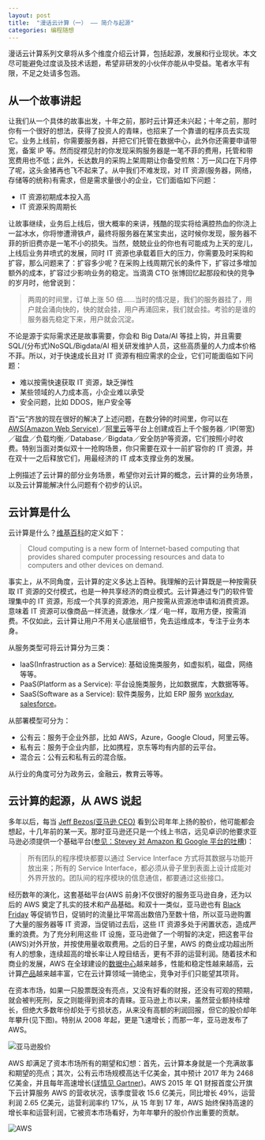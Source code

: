 ```yaml
---
layout: post
title:  "漫话云计算（一） —— 简介与起源"
categories: 编程随想
---
```


漫话云计算系列文章将从多个维度介绍云计算，包括起源，发展和行业现状。本文尽可能避免过度谈及技术话题，希望非研发的小伙伴亦能从中受益。笔者水平有限，不足之处请多包涵。

## 从一个故事讲起

让我们从一个具体的故事出发，十年之前，那时云计算还未兴起；十年之前，那时你有一个很好的想法，获得了投资人的青睐，也招来了一个靠谱的程序员去实现它。业务上线前，你需要服务器，并把它们托管在数据中心，此外你还需要申请带宽，备案 IP 等。然而捉襟见肘的你发现采购服务器是一笔不菲的费用，托管和带宽费用也不低；此外，长达数月的采购上架周期让你备受煎熬：万一风口在下月停了呢，这头金猪再也飞不起来了。从中我们不难发现，对 IT 资源(服务器，网络，存储等的统称)有需求，但是需求量很小的企业，它们面临如下问题：

- IT 资源初期成本投入高
- IT 资源采购周期长

让故事继续，业务后上线后，很大概率的来讲，残酷的现实将给满腔热血的你浇上一盆冰水，你将惨遭滑铁卢，最终将服务器在某宝卖出，这时候你发现，服务器不菲的折旧费亦是一笔不小的损失。当然，兢兢业业的你也有可能成为上天的宠儿，上线后业务井喷式的发展，同时 IT 资源也承载着巨大的压力，你需要及时采购和扩容，那么问题来了：扩容多少呢？在采购上线周期冗长的条件下，扩容过多增加额外的成本，扩容过少影响业务的稳定。当滴滴 CTO 张博回忆起那段和快的竞争的岁月时，他曾说到：

> 两周的时间里，订单上涨 50 倍......当时的情况是，我们的服务器挂了，用户就会涌向快的，快的就会挂，用户再涌回来，我们就会挂。考验的是谁的服务器先稳定下来，用户就会沉淀。

不论是源于实际需求还是故事需要，你会和 Big Data/AI 等挂上钩，并且需要 SQL/(分布式)NoSQL/Bigdata/AI 相关研发维护人员，这些高质量的人力成本价格不菲。所以，对于快速成长且对 IT 资源有相应需求的企业，它们可能面临如下问题：

- 难以按需快速获取 IT 资源，缺乏弹性
- 某些领域的人力成本高，小企业难以承受
- 安全问题，比如 DDOS，账户安全等

百“云”齐放的现在很好的解决了上述问题，在数分钟的时间里，你可以在 [AWS(Amazon Web Service)](https://aws.amazon.com)／[阿里云](https://www.aliyun.com/)等平台上创建成百上千个服务器／IP(带宽)／磁盘／负载均衡／Database／Bigdata／安全防护等资源，它们按照小时收费。特别当面对类似双十一抢购场景，你只需要在双十一前扩容你的 IT 资源，并在双十一之后释放它们，用最经济的 IT 成本支撑业务的发展。

上例描述了云计算的部分业务场景，希望你对云计算的概念，云计算的业务场景，以及云计算能解决什么问题有个初步的认识。


## 云计算是什么

云计算是什么？[维基百科](https://en.wikipedia.org/wiki/Cloud_computing)的定义如下：

>Cloud computing is a new form of Internet-based computing that provides shared computer processing resources and data to computers and other devices on demand. 

事实上，从不同角度，云计算的定义多达上百种。我理解的云计算既是一种按需获取 IT 资源的交付模式，也是一种共享经济的商业模式。云计算通过专门的软件管理集中的 IT 资源，形成一个共享的资源池，用户按需从资源池申请和消费资源。意味着 IT 资源可以像商品一样流通，就像水／煤／电一样，取用方便，按需消费。不仅如此，云计算让用户不用关心底层细节，免去运维成本，专注于业务本身。

从服务类型可将云计算分为三类：

- IaaS(Infrastruction as a Service): 基础设施类服务，如虚拟机，磁盘，网络等等。
- PaaS(Platform as a Service): 平台设施类服务，比如数据库，大数据等等。
- SaaS(Software as a Service): 软件类服务，比如 ERP 服务 [workday](https://www.workday.com/), [salesforce](https://www.salesforce.com/)。

从部署模型可分为：

- 公有云：服务于企业外部，比如 AWS，Azure，Google Cloud，阿里云等。
- 私有云：服务于企业内部，比如携程，京东等均有内部的云平台。
- 混合云：公有云和私有云的混合版。

从行业的角度可分为政务云，金融云，教育云等等。

## 云计算的起源，从 AWS 说起

多年以后，每当 [Jeff Bezos(亚马逊 CEO)](https://en.wikipedia.org/wiki/Jeff_Bezos) 看到公司年年上扬的股价，他可能都会想起，十几年前的某一天。那时亚马逊还只是一个线上书店，远见卓识的他要求亚马逊必须提供一个基础平台([参见：Stevey 对 Amazon 和 Google 平台的吐槽](http://coolshell.cn/articles/5701.html))：

> 所有团队的程序模块都要以通过 Service Interface 方式将其数据与功能开放出来；所有的 Service Interface，都必须从骨子里到表面上设计成能对外界开放的。团队间的程序模块的信息通信，都要通过这些接口。

经历数年的演化，这套基础平台(AWS 前身)不仅很好的服务亚马逊自身，还为以后的 AWS 奠定了扎实的技术和产品基础。和双十一类似，亚马逊也有 [Black Friday](https://en.wikipedia.org/wiki/Black_Friday_(shopping)) 等促销节日，促销时的流量比平常高出数倍乃至数十倍，所以亚马逊购置了大量的服务器等 IT 资源，当促销过去后，这些 IT 资源多处于闲置状态，造成严重的浪费。为了充分利用这些 IT 设施，亚马逊做了一个明智的决定，把这套平台(AWS)对外开放，并按使用量收取费用。之后的日子里，AWS 的商业成功超出所有人的想象，连续超高的增长率让人瞠目结舌，更有不菲的运营利润。随着技术和商业的发展，AWS 在全球建设的[数据中心](https://aws.amazon.com/about-aws/global-infrastructure/)越来越多，性能和稳定性越来越高，云计算[产品](https://aws.amazon.com/)越来越丰富，它在云计算领域一骑绝尘，竞争对手们只能望其项背。

在资本市场，如果一只股票既没有亮点，又没有好看的财报，还没有可观的预期，就会被判死刑，反之则能得到资本的青睐。亚马逊上市以来，虽然营业额持续增长，但绝大多数年份却处于亏损状态，从来没有高额的利润回报，但它的股价却年年攀升(见下图)。特别从 2008 年起，更是飞速增长；而那一年，亚马逊发布了 AWS。

![亚马逊股价](http://7xp2eu.com1.z0.glb.clouddn.com/amazon_stock.png)

AWS 却满足了资本市场所有的期望和幻想：首先，云计算本身就是一个充满故事和期望的亮点；其次，公有云市场规模高达千亿美金，其中预计 2017 年为 2468 亿美金，并且每年高速增长([详情见 Gartner](http://www.gartner.com/newsroom/id/3616417))。AWS 2015 年 Q1 财报首度公开旗下云计算服务 AWS 的营收状况，该季度营收 15.6 亿美元，同比增长 49%，运营利润 2.65 亿美元，运营利润率约 17%，从 15 年到 17 年，AWS 始终保持高速的增长率和运营利润，它被资本市场看好，为年年攀升的股价作出重要的贡献。

![AWS](http://7xp2eu.com1.z0.glb.clouddn.com/aws_benefit.png)
